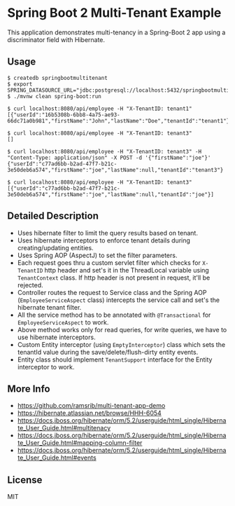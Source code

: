 # Spring Boot 2 Multi-Tenant Example

This application demonstrates multi-tenancy in a Spring-Boot 2 app 
using a discriminator field with Hibernate.

## Usage

```sh-session
$ createdb springbootmultitenant
$ export SPRING_DATASOURCE_URL="jdbc:postgresql://localhost:5432/springbootmultitenant"
$ ./mvnw clean spring-boot:run
```

```sh-session
$ curl localhost:8080/api/employee -H "X-TenantID: tenant1" 
[{"userId":"16b5308b-6bb8-4a75-ae93-66dc71a0b981","firstName":"John","lastName":"Doe","tenantId":"tenant1"}]

$ curl localhost:8080/api/employee -H "X-TenantID: tenant3" 
[]

$ curl localhost:8080/api/employee -H "X-TenantID: tenant3" -H "Content-Type: application/json" -X POST -d '{"firstName":"joe"}'
{"userId":"c77ad6bb-b2ad-47f7-b21c-3e50deb6a574","firstName":"joe","lastName":null,"tenantId":"tenant3"}

$ curl localhost:8080/api/employee -H "X-TenantID: tenant3" 
[{"userId":"c77ad6bb-b2ad-47f7-b21c-3e50deb6a574","firstName":"joe","lastName":null,"tenantId":"joe"}]
```

## Detailed Description

* Uses hibernate filter to limit the query results based on tenant.
* Uses hibernate interceptors to enforce tenant details during creating/updating entities.
* Uses Spring AOP (AspectJ) to set the filter parameters.
* Each request goes thru a custom servlet filter which checks for `X-TenantID` http header and set's it in the ThreadLocal variable using `TenantContext` class. If http header is not present in request, it'll be rejected.
* Controller routes the request to Service class and the Spring AOP (`EmployeeServiceAspect` class) intercepts the service call and set's the hibernate tenant filter.
* All the service method has to be annotated with `@Transactional` for `EmployeeServiceAspect` to work.
* Above method works only for read queries, for write queries, we have to use hibernate interceptors.
* Custom Entity interceptor (using `EmptyInterceptor`) class which sets the tenantId value during the save/delete/flush-dirty entity events.
* Entity class should implement `TenantSupport` interface for the Entity interceptor to work. 

## More Info

* https://github.com/ramsrib/multi-tenant-app-demo
* https://hibernate.atlassian.net/browse/HHH-6054
* https://docs.jboss.org/hibernate/orm/5.2/userguide/html_single/Hibernate_User_Guide.html#multitenacy
* https://docs.jboss.org/hibernate/orm/5.2/userguide/html_single/Hibernate_User_Guide.html#mapping-column-filter
* https://docs.jboss.org/hibernate/orm/5.2/userguide/html_single/Hibernate_User_Guide.html#events

## License

MIT